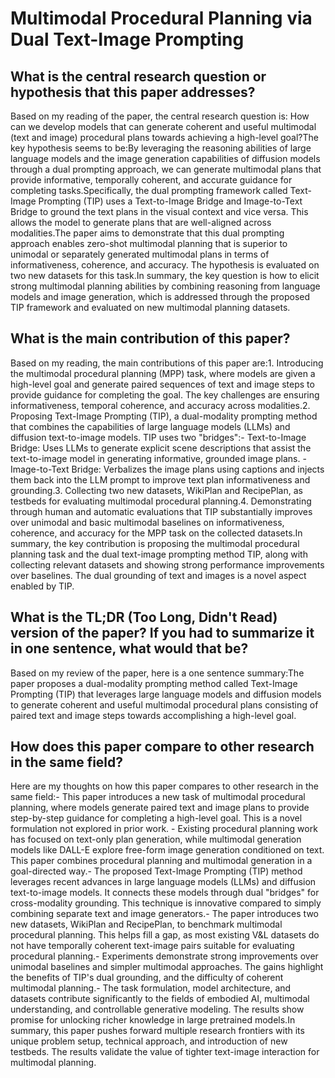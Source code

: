 # Multimodal Procedural Planning via Dual Text-Image Prompting

## What is the central research question or hypothesis that this paper addresses?

Based on my reading of the paper, the central research question is: How can we develop models that can generate coherent and useful multimodal (text and image) procedural plans towards achieving a high-level goal?The key hypothesis seems to be:By leveraging the reasoning abilities of large language models and the image generation capabilities of diffusion models through a dual prompting approach, we can generate multimodal plans that provide informative, temporally coherent, and accurate guidance for completing tasks.Specifically, the dual prompting framework called Text-Image Prompting (TIP) uses a Text-to-Image Bridge and Image-to-Text Bridge to ground the text plans in the visual context and vice versa. This allows the model to generate plans that are well-aligned across modalities.The paper aims to demonstrate that this dual prompting approach enables zero-shot multimodal planning that is superior to unimodal or separately generated multimodal plans in terms of informativeness, coherence, and accuracy. The hypothesis is evaluated on two new datasets for this task.In summary, the key question is how to elicit strong multimodal planning abilities by combining reasoning from language models and image generation, which is addressed through the proposed TIP framework and evaluated on new multimodal planning datasets.


## What is the main contribution of this paper?

Based on my reading, the main contributions of this paper are:1. Introducing the multimodal procedural planning (MPP) task, where models are given a high-level goal and generate paired sequences of text and image steps to provide guidance for completing the goal. The key challenges are ensuring informativeness, temporal coherence, and accuracy across modalities.2. Proposing Text-Image Prompting (TIP), a dual-modality prompting method that combines the capabilities of large language models (LLMs) and diffusion text-to-image models. TIP uses two "bridges":- Text-to-Image Bridge: Uses LLMs to generate explicit scene descriptions that assist the text-to-image model in generating informative, grounded image plans. - Image-to-Text Bridge: Verbalizes the image plans using captions and injects them back into the LLM prompt to improve text plan informativeness and grounding.3. Collecting two new datasets, WikiPlan and RecipePlan, as testbeds for evaluating multimodal procedural planning.4. Demonstrating through human and automatic evaluations that TIP substantially improves over unimodal and basic multimodal baselines on informativeness, coherence, and accuracy for the MPP task on the collected datasets.In summary, the key contribution is proposing the multimodal procedural planning task and the dual text-image prompting method TIP, along with collecting relevant datasets and showing strong performance improvements over baselines. The dual grounding of text and images is a novel aspect enabled by TIP.


## What is the TL;DR (Too Long, Didn't Read) version of the paper? If you had to summarize it in one sentence, what would that be?

Based on my review of the paper, here is a one sentence summary:The paper proposes a dual-modality prompting method called Text-Image Prompting (TIP) that leverages large language models and diffusion models to generate coherent and useful multimodal procedural plans consisting of paired text and image steps towards accomplishing a high-level goal.


## How does this paper compare to other research in the same field?

Here are my thoughts on how this paper compares to other research in the same field:- This paper introduces a new task of multimodal procedural planning, where models generate paired text and image plans to provide step-by-step guidance for completing a high-level goal. This is a novel formulation not explored in prior work. - Existing procedural planning work has focused on text-only plan generation, while multimodal generation models like DALL-E explore free-form image generation conditioned on text. This paper combines procedural planning and multimodal generation in a goal-directed way.- The proposed Text-Image Prompting (TIP) method leverages recent advances in large language models (LLMs) and diffusion text-to-image models. It connects these models through dual "bridges" for cross-modality grounding. This technique is innovative compared to simply combining separate text and image generators.- The paper introduces two new datasets, WikiPlan and RecipePlan, to benchmark multimodal procedural planning. This helps fill a gap, as most existing V&L datasets do not have temporally coherent text-image pairs suitable for evaluating procedural planning.- Experiments demonstrate strong improvements over unimodal baselines and simpler multimodal approaches. The gains highlight the benefits of TIP's dual grounding, and the difficulty of coherent multimodal planning.- The task formulation, model architecture, and datasets contribute significantly to the fields of embodied AI, multimodal understanding, and controllable generative modeling. The results show promise for unlocking richer knowledge in large pretrained models.In summary, this paper pushes forward multiple research frontiers with its unique problem setup, technical approach, and introduction of new testbeds. The results validate the value of tighter text-image interaction for multimodal planning.
